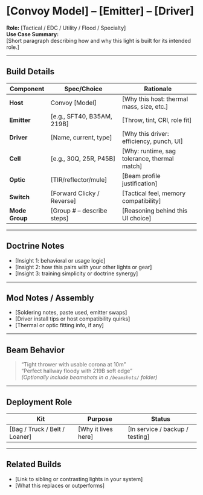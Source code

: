 # [Convoy Model] – [Emitter] – [Driver]

**Role:** [Tactical / EDC / Utility / Flood / Specialty]  
**Use Case Summary:**  
[Short paragraph describing how and why this light is built for its intended role.]

---

##  Build Details

| Component     | Spec/Choice                   | Rationale                                   |
|---------------|-------------------------------|---------------------------------------------|
| **Host**      | Convoy [Model]                | [Why this host: thermal mass, size, etc.]   |
| **Emitter**   | [e.g., SFT40, B35AM, 219B]     | [Throw, tint, CRI, role fit]                |
| **Driver**    | [Name, current, type]         | [Why this driver: efficiency, punch, UI]    |
| **Cell**      | [e.g., 30Q, 25R, P45B]         | [Why: runtime, sag tolerance, thermal match]|
| **Optic**     | [TIR/reflector/mule]          | [Beam profile justification]                |
| **Switch**    | [Forward Clicky / Reverse]    | [Tactical feel, memory compatibility]       |
| **Mode Group**| [Group # – describe steps]    | [Reasoning behind this UI choice]           |

---

##  Doctrine Notes

- [Insight 1: behavioral or usage logic]
- [Insight 2: how this pairs with your other lights or gear]
- [Insight 3: training simplicity or doctrine synergy]

---

##  Mod Notes / Assembly

- [Soldering notes, paste used, emitter swaps]
- [Driver install tips or host compatibility quirks]
- [Thermal or optic fitting info, if any]

---

##  Beam Behavior

> “Tight thrower with usable corona at 10m”  
> “Perfect hallway floody with 219B soft edge”  
*(Optionally include beamshots in a `/beamshots/` folder)*

---

##  Deployment Role

| Kit           | Purpose             | Status        |
|---------------|---------------------|---------------|
| [Bag / Truck / Belt / Loaner] | [Why it lives here] | [In service / backup / testing] |

---

##  Related Builds

- [Link to sibling or contrasting lights in your system]
- [What this replaces or outperforms]
